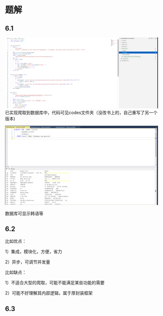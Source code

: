 # 题解

## 6.1

![image-20231012215237091](results.assets/image-20231012215237091.png)已实现爬取到数据库中，代码可见codes文件夹（没改书上的，自己重写了另一个版本)

![image-20231012214735789](results.assets/image-20231012214735789.png)

数据库可显示韩语等



## 6.2

比如优点：

1）集成，模块化，方便，省力

2）异步，可调节并发量

比如缺点：

1）不适合大型的爬取，可能不能满足某些功能的需要

2）可能不好理解其内部逻辑，属于厚封装框架



## 6.3

